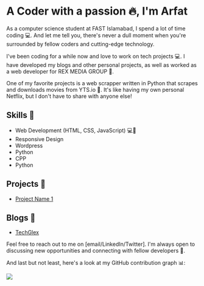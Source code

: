 # A Coder with a passion 🔥, I'm Arfat

As a computer science student at FAST Islamabad, I spend a lot of time coding 💻. And let me tell you, there's never a dull moment when you're surrounded by fellow coders and cutting-edge technology. 

I've been coding for a while now and love to work on tech projects 💻. I have developed my blogs and other personal projects, as well as worked as a web developer for REX MEDIA GROUP 💼. 

One of my favorite projects is a web scrapper written in Python that scrapes and downloads movies from YTS.io 🎥. It's like having my own personal Netflix, but I don't have to share with anyone else!

## Skills 💪
- Web Development (HTML, CSS, JavaScript) 💻🎨
- Responsive Design 
- Wordpress
- Python
- CPP
- Python

## Projects 🚀
- [Project Name 1](https://github.com/yourusername/project-name-1)


## Blogs 📝
- [TechGlex](https://techglex.blogspot.com)


Feel free to reach out to me on [email/LinkedIn/Twitter]. I'm always open to discussing new opportunities and connecting with fellow developers 🤝.

And last but not least, here's a look at my GitHub contribution graph 📊:

![](https://contributions.github.com/your-username/your-repository)

